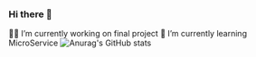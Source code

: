 ### Hi there 👋

<!--
**Pikachudy/Pikachudy** is a ✨ _special_ ✨ repository because its `README.md` (this file) appears on your GitHub profile.

Here are some ideas to get you started:

- 🔭 I’m currently working on ...
- 🌱 I’m currently learning ...
- 👯 I’m looking to collaborate on ...
- 🤔 I’m looking for help with ...
- 💬 Ask me about ...
- 📫 How to reach me: ...
- 😄 Pronouns: ...
- ⚡ Fun fact: ...
-->
😶‍🌫️ I’m currently working on final project
🌱 I’m currently learning MicroService
![Anurag's GitHub stats](https://github-readme-stats.vercel.app/api?username=Pikachudy&count_private=true&show_icons=true&theme=vue)
